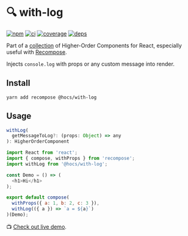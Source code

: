 # :mag: with-log

[![npm](https://img.shields.io/npm/v/@hocs/with-log.svg?style=flat-square)](https://www.npmjs.com/package/@hocs/with-log) [![ci](https://img.shields.io/travis/deepsweet/hocs/master.svg?style=flat-square)](https://travis-ci.org/deepsweet/hocs) [![coverage](https://img.shields.io/codecov/c/github/deepsweet/hocs/master.svg?style=flat-square)](https://codecov.io/github/deepsweet/hocs) [![deps](https://david-dm.org/deepsweet/hocs.svg?path=packages/with-log&style=flat-square)](https://david-dm.org/deepsweet/hocs?path=packages/with-log)

Part of a [collection](https://github.com/deepsweet/hocs) of Higher-Order Components for React, especially useful with [Recompose](https://github.com/acdlite/recompose).

Injects `console.log` with props or any custom message into render.

## Install

```
yarn add recompose @hocs/with-log
```

## Usage

```js
withLog(
  getMessageToLog?: (props: Object) => any
): HigherOrderComponent
```

```js
import React from 'react';
import { compose, withProps } from 'recompose';
import withLog from '@hocs/with-log';

const Demo = () => (
  <h1>Hi</h1>
);

export default compose(
  withProps({ a: 1, b: 2, c: 3 }),
  withLog(({ a }) => `a = ${a}`)
)(Demo);
```

:tv: [Check out live demo](https://www.webpackbin.com/bins/-KrMI90M0LSFI68m7gtN).
